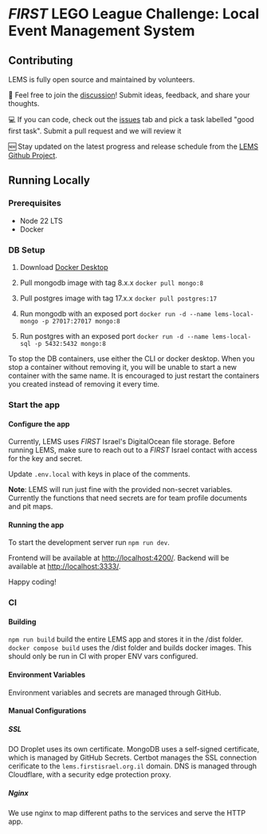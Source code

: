 # _FIRST_ LEGO League Challenge: Local Event Management System

## Contributing

LEMS is fully open source and maintained by volunteers.

💬 Feel free to join the [discussion](https://github.com/FIRSTIsrael/lems/discussions)! Submit ideas, feedback, and share your thoughts.

💻 If you can code, check out the [issues](https://github.com/FIRSTIsrael/lems/issues) tab and pick a task labelled "good first task". Submit a pull request and we will review it

🆕 Stay updated on the latest progress and release schedule from the [LEMS Github Project](https://github.com/orgs/FIRSTIsrael/projects/3).

## Running Locally

### Prerequisites

- Node 22 LTS
- Docker

### DB Setup

1. Download [Docker Desktop](https://www.docker.com/products/docker-desktop/)

2. Pull mongodb image with tag 8.x.x
   `docker pull mongo:8`

3. Pull postgres image with tag 17.x.x
   `docker pull postgres:17`

4. Run mongodb with an exposed port
   `docker run -d --name lems-local-mongo -p 27017:27017 mongo:8`

5. Run postgres with an exposed port
   `docker run -d --name lems-local-sql -p 5432:5432 mongo:8`

To stop the DB containers, use either the CLI or docker desktop.
When you stop a container without removing it, you will be unable to start a new container with the same name.
It is encouraged to just restart the containers you created instead of removing it every time.

### Start the app

#### Configure the app

Currently, LEMS uses _FIRST_ Israel's DigitalOcean file storage. Before running LEMS,
make sure to reach out to a _FIRST_ Israel contact with access for the key and secret.

Update `.env.local` with keys in place of the comments.

**Note**: LEMS will run just fine with the provided non-secret variables. Currently the functions that need secrets are for team profile documents and pit maps.

#### Running the app

To start the development server run `npm run dev`.

Frontend will be available at <http://localhost:4200/>.
Backend will be available at <http://localhost:3333/>.

Happy coding!

### CI

#### Building

`npm run build` build the entire LEMS app and stores it in the /dist folder.
`docker compose build` uses the /dist folder and builds docker images. This should only be run in CI with proper ENV vars configured.

#### Environment Variables

Environment variables and secrets are managed through GitHub.

#### Manual Configurations

##### SSL

DO Droplet uses its own certificate.
MongoDB uses a self-signed certificate, which is managed by GitHub Secrets.
Certbot manages the SSL connection cerificate to the `lems.firstisrael.org.il` domain. DNS is managed through Cloudflare, with a security edge protection proxy.

##### Nginx

We use nginx to map different paths to the services and serve the HTTP app.
